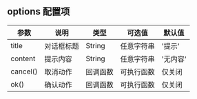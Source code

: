 ## options 配置项

| 参数 | 说明 |类型 |可选值|默认值|
| --- | --- | --- | --- | --- |
|title |对话框标题 |String|任意字符串|'提示'|
| content |提示内容 |String|任意字符串|'无内容‘|
| cancel() |取消动作 |回调函数|可执行函数|仅关闭|
| ok() |确认动作 |回调函数|可执行函数|仅关闭|
